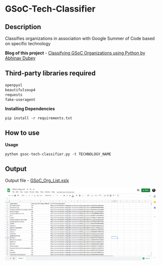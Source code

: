 # GSoC-Tech-Classifier
## Description
Classifies organizations in association with Google Summer of Code based on specific technology

**Blog of this project** - [Classifying GSoC Organizations using Python by Abhinav Dubey](https://now-its-abhi.medium.com/classifying-gsoc-organizations-using-python-5d4d81a419db?source=friends_link&sk=d45125e69937cc3c956a75e6e8da3132)

## Third-party libraries required 
```argparse
openpyxl
beautifulsoup4
requests
fake-useragent
```
****Installing Dependencies****
```
pip install -r requirements.txt
```
## How to use
****Usage****
```
python gsoc-tech-classifier.py -t TECHNOLOGY_NAME
```

## Output
Output file - [GSoC_Org_List.xslx](https://github.com/abhinav-bhardwaj/GSoC-Tech-Classifier/blob/master/GSoC_Org_List.xlsx)

![output_image](https://github.com/abhinav-bhardwaj/GSoC-Tech-Classifier/blob/master/GSoC_ScreenShot.PNG)
